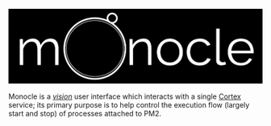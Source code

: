 ![monocle, a vision UI](img/monocle.png)

Monocle is a *[vision][vision]* user interface which interacts with a single [Cortex][cortex] service; its primary purpose is to help control the execution flow (largely start and stop) of processes attached to PM2.

[cortex]: https://github.com/jagrafft/vision/tree/master/vision/cortex
[vision]: https://github.com/jagrafft/vision